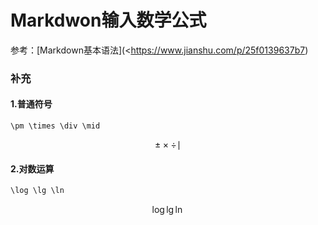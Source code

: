 # Markdwon输入数学公式

参考：[Markdown基本语法](<https://www.jianshu.com/p/25f0139637b7)

### 补充

#### 1.普通符号

```
\pm \times \div \mid
```

$$
\pm \times \div \mid 
$$

#### 2.对数运算

```markdown
\log \lg \ln
```

$$
\log \lg \ln
$$

